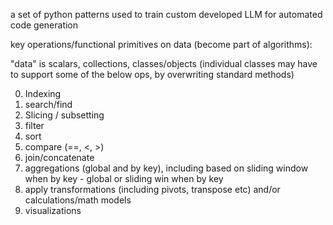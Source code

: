 a set of python patterns used to train custom developed LLM for automated code generation

key operations/functional primitives on data (become part of algorithms):

"data" is scalars, collections, classes/objects (individual classes may have to support some of the below ops, by overwriting standard methods)

0. Indexing
1. search/find
2. Slicing / subsetting
2. filter
3. sort
4. compare (==, <, >)
5. join/concatenate
6. aggregations (global and by key), including based on sliding window when by key - global or sliding win when by key
7. apply transformations (including pivots, transpose etc) and/or calculations/math models
8. visualizations